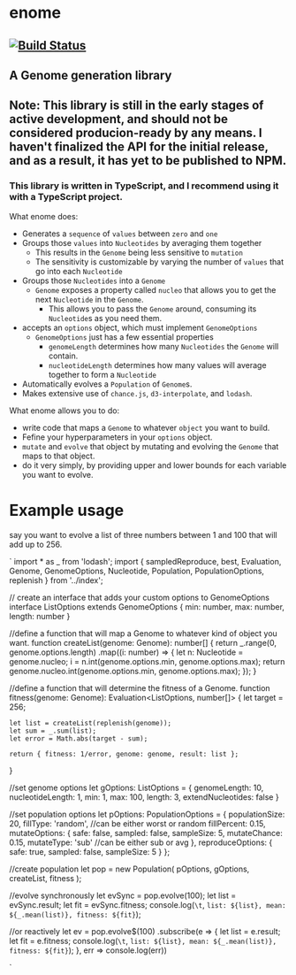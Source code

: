 # enome 
## [![Build Status](https://travis-ci.org/fiberwire/enome.svg?branch=master)](https://travis-ci.org/fiberwire/enome)
## A Genome generation library

## Note: This library is still in the early stages of active development, and should not be considered producion-ready by any means. I haven't finalized the API for the initial release, and as a result, it has yet to be published to NPM.

### This library is written in TypeScript, and I recommend using it with a TypeScript project.

What enome does:
- Generates a `sequence` of `values` between `zero` and `one`
- Groups those `values` into `Nucleotides` by averaging them together
  - This results in the `Genome` being less sensitive to `mutation`
  - The sensitivity is customizable by varying the number of `values` that go into each `Nucleotide`
- Groups those `Nucleotides` into a `Genome`
  - `Genome` exposes a property called `nucleo` that allows you to get the next `Nucleotide` in the `Genome`.
    - This allows you to pass the `Genome` around, consuming its `Nucleotide`s as you need them.
- accepts an `options` object, which must implement `GenomeOptions`
  - `GenomeOptions` just has a few essential properties
    - `genomeLength` determines how many `Nucleotides` the `Genome` will contain.
    - `nucleotideLength` determines how many values will average together to form a `Nucleotide`
- Automatically evolves a `Population` of `Genome`s.
- Makes extensive use of `chance.js`, `d3-interpolate`, and `lodash`.

What enome allows you to do:
 - write code that maps a `Genome` to whatever `object` you want to build.
 - Fefine your hyperparameters in your `options` object.
 - `mutate` and `evolve` that object by mutating and evolving the `Genome` that maps to that object.
 - do it very simply, by providing upper and lower bounds for each variable you want to evolve.


 # Example usage
 say you want to evolve a list of three numbers between 1 and 100 that will add up to 256.

`
import * as _ from 'lodash';
import {
    sampledReproduce,
    best,
    Evaluation,
    Genome,
    GenomeOptions,
    Nucleotide,
    Population,
    PopulationOptions,
    replenish
} from '../index';

// create an interface that adds your custom options to GenomeOptions
interface ListOptions extends GenomeOptions {
    min: number,
    max: number,
    length: number
}

//define a function that will map a Genome to whatever kind of object you want.
function createList(genome: Genome<ListOptions>): number[] {
    return _.range(0, genome.options.length)
        .map((i: number) => {
            let n: Nucleotide = genome.nucleo;
            i = n.int(genome.options.min, genome.options.max);
            return genome.nucleo.int(genome.options.min, genome.options.max);
        });
}

//define a function that will determine the fitness of a Genome.
function fitness(genome: Genome<ListOptions>): Evaluation<ListOptions, number[]> {
    let target = 256;

    let list = createList(replenish(genome));
    let sum = _.sum(list);
    let error = Math.abs(target - sum);
    
    return { fitness: 1/error, genome: genome, result: list };
}

//set genome options
let gOptions: ListOptions = {
    genomeLength: 10,
    nucleotideLength: 1,
    min: 1,
    max: 100,
    length: 3,
    extendNucleotides: false
}

//set population options
let pOptions: PopulationOptions = {
    populationSize: 20,
    fillType: 'random', //can be either worst or random
    fillPercent: 0.15,
    mutateOptions: {
        safe: false,
        sampled: false,
        sampleSize: 5,
        mutateChance: 0.15,
        mutateType: 'sub' //can be either sub or avg
    },
    reproduceOptions: {
        safe: true,
        sampled: false,
        sampleSize: 5
    }
};

//create population
let pop = new Population(
    pOptions,
    gOptions,
    createList,
    fitness
);

//evolve synchronously
let evSync = pop.evolve(100);
let list = evSync.result;
let fit = evSync.fitness;
console.log(`\t`, `list: ${list}, mean: ${_.mean(list)}, fitness: ${fit}`);

//or reactively
let ev = pop.evolve$(100)
    .subscribe(e => {
        let list = e.result;
        let fit = e.fitness;
        console.log(`\t`, `list: ${list}, mean: ${_.mean(list)}, fitness: ${fit}`);
    },
    err => console.log(err))

`

